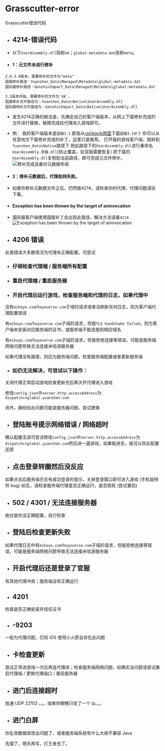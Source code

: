 # Grasscutter-error
 Grasscutter错误代码
* ## 4214-错误代码

* 以下`UserAssembly.dll`简称`UA`；`global-metadata.dat`简称`meta`。

* #### 1：元文件未进行修补

```
2.6-3.0版本，需要修补的文件为"meta"
国服修补路径：Yuanshen_Data\Managed\Metadata\global-metadata.dat
国际服修补路径：GenshinImpact_Data\Managed\Metadata\global-metadata.dat
```
```
3.1版本开始，需要修补的文件为`UA`。
国服修补文件路径为：Yuanshen_Data\Native\UserAssembly.dll
国际服修补文件路径为：GenshinImpact_Data\Native\UserAssembly.dll
```
* 发生4214正确的做法是，先确定自己的客户端版本，从网上下载修补完成的文件进行替换，替换完成挂代理进入游戏即可。

* 例：
我的客户端版本是`国服3.1`
那我从[rainkavik网盘](https://cloud.rainkavik.com/s/zLEHx?path=%2F%E5%AE%A2%E6%88%B7%E7%AB%AF)下载`国服3.1补丁`
你可以从任意地方下载修补完成的补丁，这里只是推荐。
打开我的游戏客户端，跳转到`Yuanshen_Data\Native`路径下
把此路径下的`UserAssembly.dll`进行重命名`UserAssembly-官服.dll`(防止覆盖，玩官服需要恢复)
把下载的`UserAssembly.dll`复制到当前路径，即可完成元文件修补。
![修补完成且备份元数据布局](https://github.com/Yuer-QAQ/Grasscutter-error/tree/main/Photo/4214-2.png)

* #### 2：修补元数据后，代理劫持失败。
* 如果你修补元数据文件之后，仍然报4214，请检查你的代理，代理问题请往下看。

* #### Exception has been thrown by the target of aninvocation
* 国际服客户端使用国服补丁会出现此错误，解决方法请看`4214`
![Exception has been thrown by the target of aninvocation](https://github.com/Yuer-QAQ/Grasscutter-error/tree/main/Photo/4214-3.png)

* ## 4206 错误
此类错误大多数情况为代理未正确配置，可尝试

* ### 仔细检查代理端 / 服务端所有配置

* ### 重启代理端 / 重启服务器

* ### 开启代理后运行游戏，检查服务端和代理的日志，如果代理中

没有`mihoyo.com`/`hoyoverse.com`子域的请求或者没刷新任何日志，则为客户端代理配置错误

有`mihoyo.com`/`hoyoverse.com`子域的请求，但报`TLS handshake failed`，则为客户端未安装对应服务端的证书，或服务端不能连接到相应域名

有`mihoyo.com`/`hoyoverse.com`子域的请求，但报拒绝连接等错误，可能是服务端网络问题导致无法连接米哈游服务器

如果代理没有报错，则应为服务端问题，检查服务端配置或者更新服务端

* ### 如仍无法解决，可尝试以下操作：

关闭代理正常启动游戏检查更新完后再次开代理进入游戏

修改`config.json`中`server.http.accessAddress`为`dispatchcnglobal.yuanshen.com`

另外，据经验此问题可能是服务器问题，尝试更换

* ## 登陆账号提示网络错误 / 网络超时
确认配置无误可尝试修改`config.json`中`server.http.accessAddress`为`dispatchcnglobal.yuanshen.com`然后进一遍游戏，如果能进去，就可以将此配置还原

* ## 点击登录转圈然后没反应
如果点击后服务端日志有成功登录的提示，关掉登录窗口即可进入游戏 (手机版特供 bug)
如无，请检查服务端代理是否正确运行，是否假死 (尝试重启)

* ## 502 / 4301 / 无法连接服务器
绝对是你没正确配置，自行检查

* ## 登陆后检查更新失败
如果代理日志中有`mihoyo.com`/`hoyoverse.com`子域的请求，但报拒绝连接等错误，可能是服务端网络问题导致无法连接米哈游服务器

* ## 开启代理后还是登录了官服
有其他代理冲突；服务端没有正确运行

* ## 4201
检查是否正确安装并信任证书

* ## -9203
一般为代理问题，已知 iOS 使用小火箭会存在此问题

* ## 卡检查更新
尝试正常进游戏一次后再连代理进；检查服务端网络问题，如确实没问题请尝试重启代理端 / 更换代理端口 / 重启服务器

* ## 进门后连接超时
放通 UDP 22102 。。。或者你眼瞎只改了一个 ip。。。

* ## 进门白屏
你乱改数据库改出问题了，或者服务端系统有什么大病不兼容 Java

先摆了，明天再写，打王者去了。
